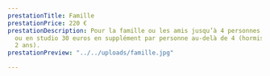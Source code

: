```yaml
---
prestationTitle: Famille
prestationPrice: 220 €
prestationDescription: Pour la famille ou les amis jusqu’à 4 personnes, en extérieur
  ou en studio 30 euros en supplément par personne au-delà de 4 (hormis enfant jusqu’à
  2 ans).
prestationPreview: "../../uploads/famille.jpg"

---
```

